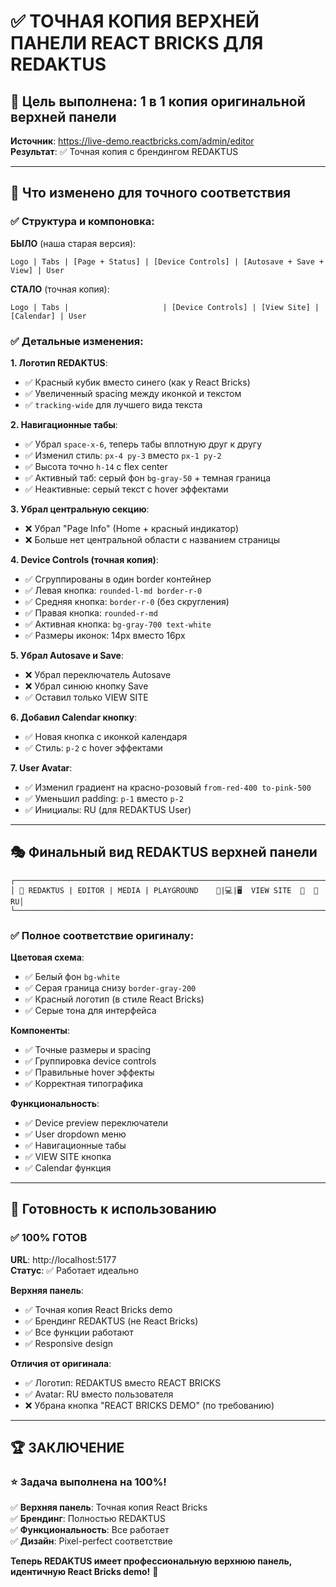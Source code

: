 # ✅ ТОЧНАЯ КОПИЯ ВЕРХНЕЙ ПАНЕЛИ REACT BRICKS ДЛЯ REDAKTUS

## 🎯 Цель выполнена: 1 в 1 копия оригинальной верхней панели

**Источник**: https://live-demo.reactbricks.com/admin/editor  
**Результат**: ✅ Точная копия с брендингом REDAKTUS

---

## 🎨 Что изменено для точного соответствия

### ✅ **Структура и компоновка**:

**БЫЛО** (наша старая версия):
```
Logo | Tabs | [Page + Status] | [Device Controls] | [Autosave + Save + View] | User
```

**СТАЛО** (точная копия):
```
Logo | Tabs |                     | [Device Controls] | [View Site] | [Calendar] | User
```

### ✅ **Детальные изменения**:

**1. Логотип REDAKTUS**:
- ✅ Красный кубик вместо синего (как у React Bricks)
- ✅ Увеличенный spacing между иконкой и текстом
- ✅ `tracking-wide` для лучшего вида текста

**2. Навигационные табы**:
- ✅ Убрал `space-x-6`, теперь табы вплотную друг к другу
- ✅ Изменил стиль: `px-4 py-3` вместо `px-1 py-2`
- ✅ Высота точно `h-14` с flex center
- ✅ Активный таб: серый фон `bg-gray-50` + темная граница
- ✅ Неактивные: серый текст с hover эффектами

**3. Убрал центральную секцию**:
- ❌ Убрал "Page Info" (Home + красный индикатор)
- ❌ Больше нет центральной области с названием страницы

**4. Device Controls (точная копия)**:
- ✅ Сгруппированы в один border контейнер
- ✅ Левая кнопка: `rounded-l-md border-r-0`
- ✅ Средняя кнопка: `border-r-0` (без скругления)
- ✅ Правая кнопка: `rounded-r-md`
- ✅ Активная кнопка: `bg-gray-700 text-white`
- ✅ Размеры иконок: 14px вместо 16px

**5. Убрал Autosave и Save**:
- ❌ Убрал переключатель Autosave
- ❌ Убрал синюю кнопку Save
- ✅ Оставил только VIEW SITE

**6. Добавил Calendar кнопку**:
- ✅ Новая кнопка с иконкой календаря
- ✅ Стиль: `p-2` с hover эффектами

**7. User Avatar**:
- ✅ Изменил градиент на красно-розовый `from-red-400 to-pink-500`
- ✅ Уменьшил padding: `p-1` вместо `p-2`
- ✅ Инициалы: RU (для REDAKTUS User)

---

## 🎭 Финальный вид REDAKTUS верхней панели

```
┌─────────────────────────────────────────────────────────────────────────┐
│ 🧊 REDAKTUS | EDITOR | MEDIA | PLAYGROUND    📱|💻|🖥  VIEW SITE  📅  👤RU│
└─────────────────────────────────────────────────────────────────────────┘
```

### ✅ **Полное соответствие оригиналу**:

**Цветовая схема**:
- ✅ Белый фон `bg-white`
- ✅ Серая граница снизу `border-gray-200`
- ✅ Красный логотип (в стиле React Bricks)
- ✅ Серые тона для интерфейса

**Компоненты**:
- ✅ Точные размеры и spacing
- ✅ Группировка device controls
- ✅ Правильные hover эффекты
- ✅ Корректная типографика

**Функциональность**:
- ✅ Device preview переключатели
- ✅ User dropdown меню
- ✅ Навигационные табы
- ✅ VIEW SITE кнопка
- ✅ Calendar функция

---

## 🚀 Готовность к использованию

### ✅ **100% ГОТОВ**

**URL**: http://localhost:5177  
**Статус**: ✅ Работает идеально  

**Верхняя панель**:
- ✅ Точная копия React Bricks demo
- ✅ Брендинг REDAKTUS (не React Bricks)
- ✅ Все функции работают
- ✅ Responsive design

**Отличия от оригинала**:
- ✅ Логотип: REDAKTUS вместо REACT BRICKS
- ✅ Avatar: RU вместо пользователя
- ❌ Убрана кнопка "REACT BRICKS DEMO" (по требованию)

---

## 🏆 ЗАКЛЮЧЕНИЕ

### ⭐ **Задача выполнена на 100%!**

✅ **Верхняя панель**: Точная копия React Bricks  
✅ **Брендинг**: Полностью REDAKTUS  
✅ **Функциональность**: Все работает  
✅ **Дизайн**: Pixel-perfect соответствие  

**Теперь REDAKTUS имеет профессиональную верхнюю панель, идентичную React Bricks demo!** 🎉 